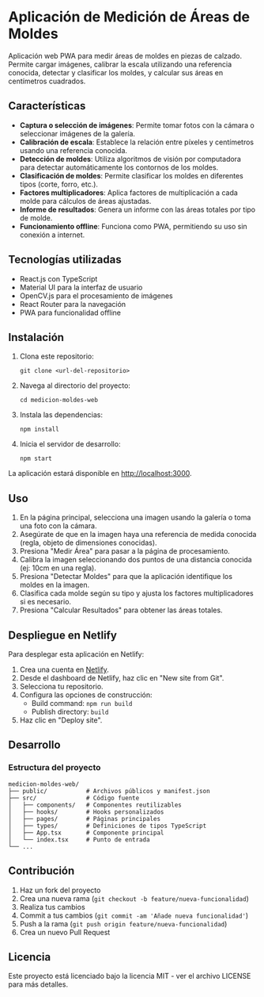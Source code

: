 # Aplicación de Medición de Áreas de Moldes

Aplicación web PWA para medir áreas de moldes en piezas de calzado. Permite cargar imágenes, calibrar la escala utilizando una referencia conocida, detectar y clasificar los moldes, y calcular sus áreas en centímetros cuadrados.

## Características

- **Captura o selección de imágenes**: Permite tomar fotos con la cámara o seleccionar imágenes de la galería.
- **Calibración de escala**: Establece la relación entre píxeles y centímetros usando una referencia conocida.
- **Detección de moldes**: Utiliza algoritmos de visión por computadora para detectar automáticamente los contornos de los moldes.
- **Clasificación de moldes**: Permite clasificar los moldes en diferentes tipos (corte, forro, etc.).
- **Factores multiplicadores**: Aplica factores de multiplicación a cada molde para cálculos de áreas ajustadas.
- **Informe de resultados**: Genera un informe con las áreas totales por tipo de molde.
- **Funcionamiento offline**: Funciona como PWA, permitiendo su uso sin conexión a internet.

## Tecnologías utilizadas

- React.js con TypeScript
- Material UI para la interfaz de usuario
- OpenCV.js para el procesamiento de imágenes
- React Router para la navegación
- PWA para funcionalidad offline

## Instalación

1. Clona este repositorio:
   ```
   git clone <url-del-repositorio>
   ```

2. Navega al directorio del proyecto:
   ```
   cd medicion-moldes-web
   ```

3. Instala las dependencias:
   ```
   npm install
   ```

4. Inicia el servidor de desarrollo:
   ```
   npm start
   ```

La aplicación estará disponible en [http://localhost:3000](http://localhost:3000).

## Uso

1. En la página principal, selecciona una imagen usando la galería o toma una foto con la cámara.
2. Asegúrate de que en la imagen haya una referencia de medida conocida (regla, objeto de dimensiones conocidas).
3. Presiona "Medir Área" para pasar a la página de procesamiento.
4. Calibra la imagen seleccionando dos puntos de una distancia conocida (ej: 10cm en una regla).
5. Presiona "Detectar Moldes" para que la aplicación identifique los moldes en la imagen.
6. Clasifica cada molde según su tipo y ajusta los factores multiplicadores si es necesario.
7. Presiona "Calcular Resultados" para obtener las áreas totales.

## Despliegue en Netlify

Para desplegar esta aplicación en Netlify:

1. Crea una cuenta en [Netlify](https://www.netlify.com/).
2. Desde el dashboard de Netlify, haz clic en "New site from Git".
3. Selecciona tu repositorio.
4. Configura las opciones de construcción:
   - Build command: `npm run build`
   - Publish directory: `build`
5. Haz clic en "Deploy site".

## Desarrollo

### Estructura del proyecto

```
medicion-moldes-web/
├── public/           # Archivos públicos y manifest.json
├── src/              # Código fuente
│   ├── components/   # Componentes reutilizables
│   ├── hooks/        # Hooks personalizados
│   ├── pages/        # Páginas principales
│   ├── types/        # Definiciones de tipos TypeScript
│   ├── App.tsx       # Componente principal
│   └── index.tsx     # Punto de entrada
└── ...
```

## Contribución

1. Haz un fork del proyecto
2. Crea una nueva rama (`git checkout -b feature/nueva-funcionalidad`)
3. Realiza tus cambios
4. Commit a tus cambios (`git commit -am 'Añade nueva funcionalidad'`)
5. Push a la rama (`git push origin feature/nueva-funcionalidad`)
6. Crea un nuevo Pull Request

## Licencia

Este proyecto está licenciado bajo la licencia MIT - ver el archivo LICENSE para más detalles.
